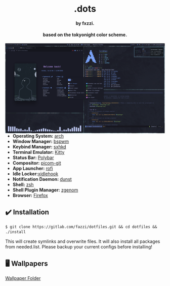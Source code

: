 <h1 align="center">.dots</h1>
<h4 align="center">by fxzzi.</h4>
<h4 align="center">based on the tokyonight color scheme.</h4>

<img src="assets/preview.png" alt="Rice Showcase" align="right" width="600">

- **Operating System:** [arch](https://archlinux.org/)
- **Window Manager:** [bspwm](https://github.com/baskerville/bspwm)
- **Keybind Manager:** [sxhkd](https://github.com/baskerville/sxhkd)
- **Terminal Emulator:** [Kitty](https://github.com/kovidgoyal/kitty)
- **Status Bar:** [Polybar](https://github.com/polybar/polybar)
- **Compositor:** [picom-git](https://github.com/yshui/picom)
- **App Launcher:** [rofi](https://github.com/davatorium/rofi)
- **Idle Locker:**[xidlehook](https://github.com/jD91mZM2/xidlehook)
- **Notification Daemon:** [dunst](https://github.com/dunst-project/dunst)
- **Shell:** [zsh](https://www.zsh.org/)
- **Shell Plugin Manager:** [zgenom](https://github.com/jandamm/zgenom)
- **Browser:** [Firefox](https://www.mozilla.org/en-GB/firefox/new/)

## ✔️ Installation

```
$ git clone https://gitlab.com/fazzi/dotfiles.git && cd dotfiles && ./install
```
This will create symlinks and overwrite files. It will also install all packages from needed.list. Please backup your current configs before installing!

## 🖥️ Wallpapers

[Wallpaper Folder](https://gitlab.com/fazzi/dotfiles/-/tree/main/walls "walls folder")
